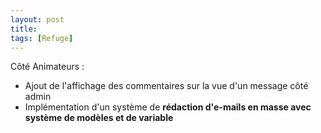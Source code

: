 ```yaml
---
layout: post
title:
tags: [Refuge]
---
```


Côté Animateurs :

- Ajout de l'affichage des commentaires sur la vue d'un message côté admin
- Implémentation d'un système de **rédaction d'e-mails en masse avec système de modèles et de variable**
